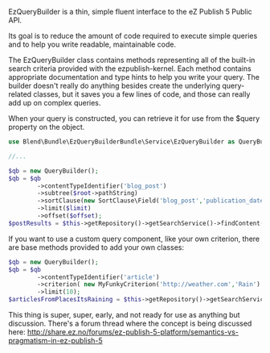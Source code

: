 EzQueryBuilder is a thin, simple fluent interface to the eZ Publish 5 Public API.

Its goal is to reduce the amount of code required to execute simple queries and to help you write readable, maintainable code.

The EzQueryBuilder class contains methods representing all of the built-in search criteria provided with the ezpublish-kernel. Each method contains appropriate documentation and type hints to help you write your query. The builder doesn't really do anything besides create the underlying query-related classes, but it saves you a few lines of code, and those can really add up on complex queries.

When your query is constructed, you can retrieve it for use from the $query property on the object.

```php
use Blend\Bundle\EzQueryBuilderBundle\Service\EzQueryBuilder as QueryBuilder

//...

$qb = new QueryBuilder();
$qb = $qb
        ->contentTypeIdentifier('blog_post')
        ->subtree($root->pathString)
        ->sortClause(new SortClause\Field('blog_post','publication_date', Query::SORT_DESC))
        ->limit($limit)
        ->offset($offset);
$postResults = $this->getRepository()->getSearchService()->findContent($qb->query);
```

If you want to use a custom query component, like your own criterion, there are base methods provided to add your own classes:

```php
$qb = new QueryBuilder();
$qb = $qb
        ->contentTypeIdentifier('article')
        ->criterion( new MyFunkyCriterion('http://weather.com','Rain') )
        ->limit(10);
$articlesFromPlacesItsRaining = $this->getRepository()->getSearchService()->findContent($qb->query);
```

This thing is super, super, early, and not ready for use as anything but discussion.
There's a forum thread where the concept is being discussed here:
http://share.ez.no/forums/ez-publish-5-platform/semantics-vs-pragmatism-in-ez-publish-5

